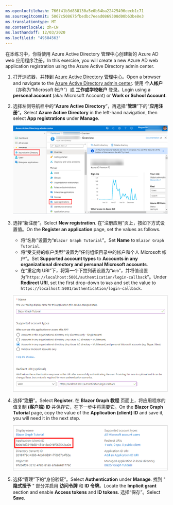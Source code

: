```yaml
---
ms.openlocfilehash: 766f41b3d838130a5e0b64ba22425496eecb1c71
ms.sourcegitcommit: 5067c508675fbedbc7eead0869308d00b63be8e3
ms.translationtype: MT
ms.contentlocale: zh-CN
ms.lasthandoff: 12/03/2020
ms.locfileid: "49584563"
---
```

<!-- markdownlint-disable MD002 MD041 -->

<span data-ttu-id="24d29-101">在本练习中，你将使用 Azure Active Directory 管理中心创建新的 Azure AD web 应用程序注册。</span><span class="sxs-lookup"><span data-stu-id="24d29-101">In this exercise, you will create a new Azure AD web application registration using the Azure Active Directory admin center.</span></span>

1. <span data-ttu-id="24d29-102">打开浏览器，并转到 [Azure Active Directory 管理中心](https://aad.portal.azure.com)。</span><span class="sxs-lookup"><span data-stu-id="24d29-102">Open a browser and navigate to the [Azure Active Directory admin center](https://aad.portal.azure.com).</span></span> <span data-ttu-id="24d29-103">使用 **个人帐户**（亦称为“Microsoft 帐户”）或 **工作或学校帐户** 登录。</span><span class="sxs-lookup"><span data-stu-id="24d29-103">Login using a **personal account** (aka: Microsoft Account) or **Work or School Account**.</span></span>

1. <span data-ttu-id="24d29-104">选择左侧导航栏中的“**Azure Active Directory**”，再选择“**管理**”下的“**应用注册**”。</span><span class="sxs-lookup"><span data-stu-id="24d29-104">Select **Azure Active Directory** in the left-hand navigation, then select **App registrations** under **Manage**.</span></span>

    ![<span data-ttu-id="24d29-105">应用注册的屏幕截图</span><span class="sxs-lookup"><span data-stu-id="24d29-105">A screenshot of the App registrations</span></span> ](./images/aad-portal-app-registrations.png)

1. <span data-ttu-id="24d29-106">选择“新注册”。</span><span class="sxs-lookup"><span data-stu-id="24d29-106">Select **New registration**.</span></span> <span data-ttu-id="24d29-107">在“注册应用”页上，按如下方式设置值。</span><span class="sxs-lookup"><span data-stu-id="24d29-107">On the **Register an application** page, set the values as follows.</span></span>

    - <span data-ttu-id="24d29-108">将“名称”设置为“`Blazor Graph Tutorial`”。</span><span class="sxs-lookup"><span data-stu-id="24d29-108">Set **Name** to `Blazor Graph Tutorial`.</span></span>
    - <span data-ttu-id="24d29-109">将“受支持的帐户类型”设置为“任何组织目录中的帐户和个人 Microsoft 帐户”。</span><span class="sxs-lookup"><span data-stu-id="24d29-109">Set **Supported account types** to **Accounts in any organizational directory and personal Microsoft accounts**.</span></span>
    - <span data-ttu-id="24d29-110">在“重定向 URI”下，将第一个下拉列表设置为“`Web`”，并将值设置为“`https://localhost:5001/authentication/login-callback`”。</span><span class="sxs-lookup"><span data-stu-id="24d29-110">Under **Redirect URI**, set the first drop-down to `Web` and set the value to `https://localhost:5001/authentication/login-callback`.</span></span>

    !["注册应用程序" 页的屏幕截图](./images/aad-register-an-app.png)

1. <span data-ttu-id="24d29-112">选择“**注册**”。</span><span class="sxs-lookup"><span data-stu-id="24d29-112">Select **Register**.</span></span> <span data-ttu-id="24d29-113">在 **Blazor Graph 教程** 页面上，将应用程序的值复制 **(客户端) ID** 并保存它，在下一步中将需要它。</span><span class="sxs-lookup"><span data-stu-id="24d29-113">On the **Blazor Graph Tutorial** page, copy the value of the **Application (client) ID** and save it, you will need it in the next step.</span></span>

    ![新应用注册的应用程序 ID 的屏幕截图](./images/aad-application-id.png)

1. <span data-ttu-id="24d29-115">选择“管理”下的“身份验证”。</span><span class="sxs-lookup"><span data-stu-id="24d29-115">Select **Authentication** under **Manage**.</span></span> <span data-ttu-id="24d29-116">找到 " **隐式授予** " 部分并启用 **访问令牌** 和 **ID 令牌**。</span><span class="sxs-lookup"><span data-stu-id="24d29-116">Locate the **Implicit grant** section and enable **Access tokens** and **ID tokens**.</span></span> <span data-ttu-id="24d29-117">选择“保存”。</span><span class="sxs-lookup"><span data-stu-id="24d29-117">Select **Save**.</span></span>
